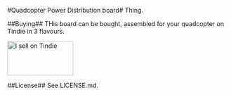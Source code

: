 #Quadcopter Power Distribution board#
Thing.

##Buying##
THis board can be bought, assembled for your quadcopter on Tindie in 3 flavours.

<a href="https://www.tindie.com/stores/Pinski1/?ref=offsite_badges&utm_source=sellers_Pinski1&utm_medium=badges&utm_campaign=badge_medium"><img src="https://d2ss6ovg47m0r5.cloudfront.net/badges/tindie-mediums.png" alt="I sell on Tindie" width="150" height="78"></a>

##License##
See LICENSE.md.